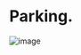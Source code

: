 # Parking.

![image](https://github.com/complexorganizations/parking-united/assets/102563715/f3924aae-8dee-4320-96b0-6f95f9031f4c)
